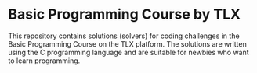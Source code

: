 # Basic Programming Course by TLX

This repository contains solutions (solvers) for coding challenges in the Basic Programming Course on the TLX platform. The solutions are written using the C programming language and are suitable for newbies who want to learn programming.
